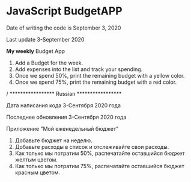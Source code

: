 # JavaScript BudgetAPP
Date of writing the code is September 3, 2020

Last update 3-September 2020

<b>My weekly</b> Budget App

1) Add a Budget for the week.
2) Add expenses into the list and track your spending.
3) Once we spend 50%, print the remaining budget with a yellow color.
4) Once we spend 75%, print the remaining budget with a red color.


/ ***************** Russian *****************

Дата написания кода 3-Сентября 2020 года

Последнее обновления 3-Сентября 2020 года

Приложение "Мой еженедельный бюджет"

1) Добавьте бюджет на неделю.
2) Добавьте расходы в список и отслеживайте свои расходы.
3) Как только мы потратим 50%, распечатайте оставшийся бюджет желтым цветом.
4) Как только мы потратим 75%, распечатайте оставшийся бюджет красным цветом.
